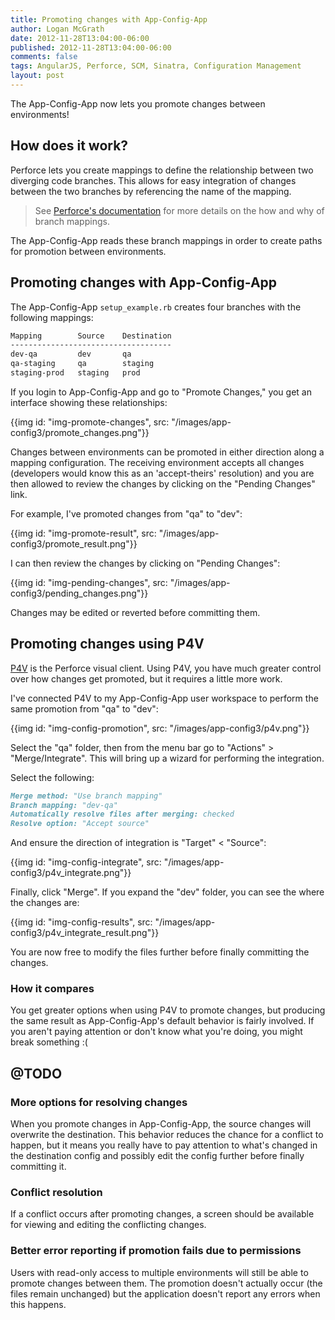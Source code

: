 ```yaml
---
title: Promoting changes with App-Config-App
author: Logan McGrath
date: 2012-11-28T13:04:00-06:00
published: 2012-11-28T13:04:00-06:00
comments: false
tags: AngularJS, Perforce, SCM, Sinatra, Configuration Management
layout: post
---
```


The App-Config-App now lets you promote changes between environments!

<!--more-->

## How does it work?

Perforce lets you create mappings to define the relationship between two
diverging code branches. This allows for easy integration of changes between the
two branches by referencing the name of the mapping.

> See [Perforce's documentation][] for more details on the how and why of
> branch mappings.

The App-Config-App reads these branch mappings in order to create paths for
promotion between environments.

## Promoting changes with App-Config-App

The App-Config-App `setup_example.rb` creates four branches with the following
mappings:

``` markdown
Mapping        Source    Destination
------------------------------------
dev-qa         dev       qa
qa-staging     qa        staging
staging-prod   staging   prod
```

If you login to App-Config-App and go to "Promote Changes," you get an interface
showing these relationships:

{{img id: "img-promote-changes", src: "/images/app-config3/promote_changes.png"}}

Changes between environments can be promoted in either direction along a mapping
configuration. The receiving environment accepts all changes (developers would
know this as an 'accept-theirs' resolution) and you are then allowed to review
the changes by clicking on the "Pending Changes" link.

For example, I've promoted changes from "qa" to "dev":

{{img id: "img-promote-result", src: "/images/app-config3/promote_result.png"}}

I can then review the changes by clicking on "Pending Changes":

{{img id: "img-pending-changes", src: "/images/app-config3/pending_changes.png"}}

Changes may be edited or reverted before committing them.

## Promoting changes using P4V

[P4V][] is the
Perforce visual client. Using P4V, you have much greater control over how
changes get promoted, but it requires a little more work.

I've connected P4V to my App-Config-App user workspace to perform the same
promotion from "qa" to "dev":

{{img id: "img-config-promotion", src: "/images/app-config3/p4v.png"}}

Select the "qa" folder, then from the menu bar go to "Actions" >
"Merge/Integrate". This will bring up a wizard for performing the integration.

Select the following:

``` markdown
Merge method: "Use branch mapping"
Branch mapping: "dev-qa"
Automatically resolve files after merging: checked
Resolve option: "Accept source"
```

And ensure the direction of integration is "Target" < "Source":

{{img id: "img-config-integrate", src: "/images/app-config3/p4v_integrate.png"}}

Finally, click "Merge". If you expand the "dev" folder, you can see the where
the changes are:

{{img id: "img-config-results", src: "/images/app-config3/p4v_integrate_result.png"}}

You are now free to modify the files further before finally committing the
changes.

### How it compares

You get greater options when using P4V to promote changes, but producing the
same result as App-Config-App's default behavior is fairly involved. If you
aren't paying attention or don't know what you're doing, you might break
something :(

## @TODO

### More options for resolving changes

When you promote changes in App-Config-App, the source changes will overwrite
the destination. This behavior reduces the chance for a conflict to happen, but
it means you really have to pay attention to what's changed in the destination
config and possibly edit the config further before finally committing it.

### Conflict resolution

If a conflict occurs after promoting changes, a screen should be available for
viewing and editing the conflicting changes.

### Better error reporting if promotion fails due to permissions

Users with read-only access to multiple environments will still be able to
promote changes between them. The promotion doesn't actually occur (the files
remain unchanged) but the application doesn't report any errors when this
happens.

[Perforce's documentation]: http://www.perforce.com/perforce/doc.current/manuals/p4v/Managing_branch_specifications.html
[P4V]: http://www.perforce.com/product/components/perforce_visual_client
